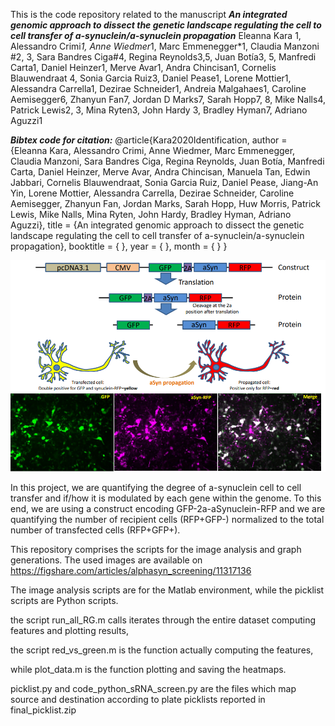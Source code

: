 This is the code repository related to the manuscript 
**_An integrated genomic approach to dissect the genetic landscape regulating the cell to cell transfer of a-synuclein/a-synuclein propagation_** 
Eleanna Kara 1, Alessandro Crimi*1, Anne Wiedmer*1, Marc Emmenegger*1, Claudia Manzoni #2, 3, Sara Bandres Ciga#4, Regina Reynolds3,5, Juan Botía3, 5, Manfredi Carta1, Daniel Heinzer1, Merve Avar1, Andra Chincisan1, Cornelis Blauwendraat 4, Sonia Garcia Ruiz3, Daniel Pease1, Lorene Mottier1, Alessandra Carrella1, Dezirae Schneider1, Andreia Malgahaes1, Caroline Aemisegger6, Zhanyun  Fan7, Jordan D Marks7, Sarah Hopp7, 8, Mike Nalls4, Patrick Lewis2, 3, Mina Ryten3, John Hardy 3, Bradley Hyman7, Adriano Aguzzi1    

**_Bibtex code for citation:_**
@article{Kara2020Identification, author = {Eleanna Kara, Alessandro Crimi, Anne Wiedmer, Marc Emmenegger, Claudia Manzoni, Sara Bandres Ciga,  Regina Reynolds, Juan Botía, Manfredi Carta, Daniel Heinzer, Merve Avar, Andra Chincisan, Manuela Tan, Edwin Jabbari, Cornelis Blauwendraat, Sonia Garcia Ruiz, Daniel Pease, Jiang-An Yin, Lorene Mottier, Alessandra Carrella, Dezirae Schneider, Caroline Aemisegger, Zhanyun  Fan, Jordan Marks, Sarah Hopp, Huw Morris, Patrick Lewis, Mike Nalls, Mina Ryten, John Hardy, Bradley Hyman, Adriano Aguzzi}, title = {An integrated genomic approach to dissect the genetic landscape regulating the cell to cell transfer of a-synuclein/a-synuclein propagation}, booktitle = {  }, year = {  }, month = {  } }  

![GitHub Logo](screening.png) 

In this project, we are quantifying the degree of a-synuclein cell to cell transfer and if/how it is modulated by each gene within the genome. To this end, we are using a construct encoding GFP-2a-aSynuclein-RFP and we are quantifying the number of recipient cells (RFP+GFP-) normalized to the total number of transfected cells (RFP+GFP+).  

This repository comprises the scripts for the image analysis and graph generations.
The used images are available on https://figshare.com/articles/alphasyn_screening/11317136

The image analysis scripts are for the Matlab environment, while the picklist scripts are Python scripts.

the script run_all_RG.m calls iterates through the entire dataset computing features and plotting results,

the script red_vs_green.m is the function actually computing the features,

while plot_data.m is the function plotting and saving the heatmaps.

picklist.py and code_python_sRNA_screen.py are the files which map source and destination according to plate picklists reported in final_picklist.zip
